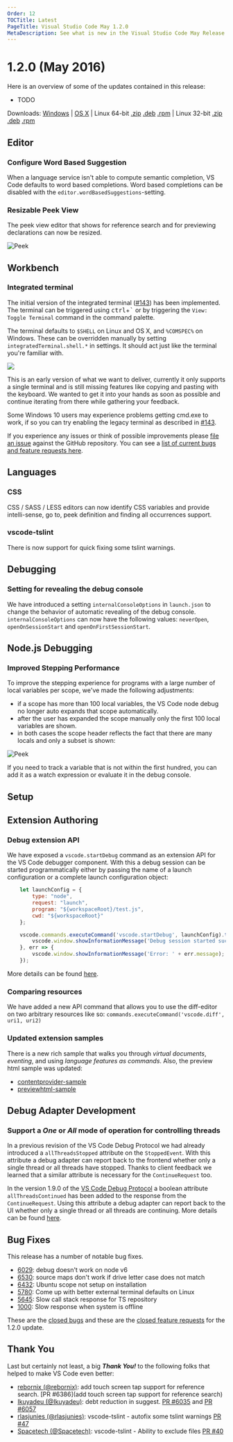 ```yaml
---
Order: 12
TOCTitle: Latest
PageTitle: Visual Studio Code May 1.2.0
MetaDescription: See what is new in the Visual Studio Code May Release (1.2.0)
---
```


# 1.2.0 (May 2016)

Here is an overview of some of the updates contained in this release:

* TODO

Downloads: [Windows](https://az764295.vo.msecnd.net/stable/c212f0908f3d29933317bbc3233568fbca7944b1/VSCodeSetup-stable.exe) |
[OS X](https://az764295.vo.msecnd.net/stable/c212f0908f3d29933317bbc3233568fbca7944b1/VSCode-darwin-stable.zip) | Linux 64-bit [.zip](https://az764295.vo.msecnd.net/stable/c212f0908f3d29933317bbc3233568fbca7944b1/VSCode-linux-x64-stable.zip) [.deb](https://az764295.vo.msecnd.net/stable/c212f0908f3d29933317bbc3233568fbca7944b1/vscode-amd64.deb) [.rpm](https://az764295.vo.msecnd.net/stable/c212f0908f3d29933317bbc3233568fbca7944b1/vscode-x86_64.rpm) | Linux 32-bit [.zip](https://az764295.vo.msecnd.net/stable/c212f0908f3d29933317bbc3233568fbca7944b1/VSCode-linux-ia32-stable.zip) [.deb](https://az764295.vo.msecnd.net/stable/c212f0908f3d29933317bbc3233568fbca7944b1/vscode-i386.deb) [.rpm](https://az764295.vo.msecnd.net/stable/c212f0908f3d29933317bbc3233568fbca7944b1/vscode-i386.rpm)

## Editor

### Configure Word Based Suggestion

When a language service isn't able to compute semantic completion, VS Code defaults to word based completions. Word based completions can be disabled with the `editor.wordBasedSuggestions`-setting.

### Resizable Peek View

The peek view editor that shows for reference search and for previewing declarations can now be resized.

![Peek](images/May/peek.gif)

## Workbench

### Integrated terminal

The initial version of the integrated terminal ([#143](https://github.com/Microsoft/vscode/issues/143)) has been implemented. The terminal can be triggered using <kbd>ctrl</kbd>+<kbd>&#96;</kbd> or by triggering the `View: Toggle Terminal` command in the command palette.

The terminal defaults to `$SHELL` on Linux and OS X, and `%COMSPEC%` on Windows. These can be overridden manually by setting `integratedTerminal.shell.*` in settings. It should act just like the terminal you're familiar with.

![](images/May/integrated-terminal.png)

This is an early version of what we want to deliver, currently it only supports a single terminal and is still missing features like copying and pasting with the keyboard. We wanted to get it into your hands as soon as possible and continue iterating from there while gathering your feedback.

Some Windows 10 users may experience problems getting cmd.exe to work, if so you can try enabling the legacy terminal as described in [#143](https://github.com/Microsoft/vscode/issues/143#issuecomment-221054202). 

If you experience any issues or think of possible improvements please [file an issue](https://github.com/Microsoft/vscode/issues/new) against the GitHub repository. You can see a [list of current bugs and feature requests here](https://github.com/Microsoft/vscode/issues?q=is%3Aopen+is%3Aissue+label%3Aintegrated-terminal).

## Languages

### CSS

CSS / SASS / LESS editors can now identify CSS variables and provide intelli-sense, go to, peek definition and finding all occurrences support.

### vscode-tslint

There is now support for quick fixing some tslint warnings.

## Debugging

### Setting for revealing the debug console
We have introduced a setting `internalConsoleOptions` in `launch.json` to change the behavior of automatic revealing of the debug console.
`internalConsoleOptions` can now have the following values: `neverOpen`, `openOnSessionStart` and `openOnFirstSessionStart`.

## Node.js Debugging

### Improved Stepping Performance

To improve the stepping experience for programs with a large number of local variables per scope,
we've made the following adjustments:

* if a scope has more than 100 local variables, the VS Code node debug no longer auto expands that scope automatically.
* after the user has expanded the scope manually only the first 100 local variables are shown.
* in both cases the scope header reflects the fact that there are many locals and only a subset is shown:

![Peek](images/May/many-locals.png)

If you need to track a variable that is not within the first hundred, you can add it as a watch expression or evaluate it in the debug console.

## Setup

## Extension Authoring

### Debug extension API

We have exposed a `vscode.startDebug` command as an extension API for the VS Code debugger component. With this a debug session can be started programmatically either by passing the name of a launch configuration or a complete launch configuration object:

```js
	let launchConfig = {
		type: "node",
		request: "launch",
		program: "${workspaceRoot}/test.js",
		cwd: "${workspaceRoot}"
	};

	vscode.commands.executeCommand('vscode.startDebug', launchConfig).then(() => {
		vscode.window.showInformationMessage('Debug session started successfully');
	}, err => {
		vscode.window.showInformationMessage('Error: ' + err.message);
	});
```
More details can be found [here](https://github.com/microsoft/vscode/issues/4615).


### Comparing resources

We have added a new API command that allows you to use the diff-editor on two arbitrary resources like so: `commands.executeCommand('vscode.diff', uri1, uri2)`

### Updated extension samples

There is a new rich sample that walks you through _virtual documents_, _eventing_, and using _language features as commands_. Also, the preview html sample was updated:

* [contentprovider-sample](https://github.com/Microsoft/vscode-extension-samples/tree/master/contentprovider-sample)
* [previewhtml-sample](https://github.com/Microsoft/vscode-extension-samples/tree/master/previewhtml-sample)

## Debug Adapter Development

### Support a _One_ or _All_ mode of operation for controlling threads

In a previous revision of the VS Code Debug Protocol we had already introduced a `allThreadsStopped` attribute on the `StoppedEvent`.
With this attribute a debug adapter can report back to the frontend whether only a single thread or all threads have stopped.
Thanks to client feedback we learned that a similar attribute is necessary for the `ContinueRequest` too.

In the version 1.9.0 of the [VS Code Debug Protocol](https://github.com/Microsoft/vscode-debugadapter-node) a boolean attribute `allThreadsContinued` has been added to the response from the `ContinueRequest`.
Using this attribute a debug adapter can report back to the UI whether only a single thread or all threads are continuing.
More details can be found [here](https://github.com/Microsoft/vscode/issues/6400).

## Bug Fixes

This release has a number of notable bug fixes.

* [6029](https://github.com/Microsoft/vscode/issues/6029): debug doesn't work on node v6
* [6530](https://github.com/Microsoft/vscode/issues/6530): source maps don't work if drive letter case does not match
* [6432](https://github.com/Microsoft/vscode/issues/6432): Ubuntu scope not setup on installation
* [5780](https://github.com/Microsoft/vscode/issues/5780): Come up with better external terminal defaults on Linux
* [5645](https://github.com/Microsoft/vscode/issues/5645): Slow call stack response for TS repository
* [1000](https://github.com/Microsoft/vscode/issues/1000): Slow response when system is offline

These are the [closed bugs](https://github.com/Microsoft/vscode/issues?q=is%3Aissue+label%3Abug+milestone%3A%22May+2016%22+is%3Aclosed) and these are the [closed feature requests](https://github.com/Microsoft/vscode/issues?q=is%3Aissue+milestone%3A%22May+2016%22+is%3Aclosed+label%3Afeature-request) for the 1.2.0 update.

## Thank You

Last but certainly not least, a big *__Thank You!__* to the following folks that helped to make VS Code even better:


* [rebornix (@rebornix)](https://github.com/rebornix): add touch screen tap support for reference search. [PR #6386](add touch screen tap support for reference search)
* [Ikuyadeu (@Ikuyadeu)](https://github.com/Ikuyadeu): debt reduction in suggest. [PR #6035](https://github.com/Microsoft/vscode/pull/6035) and [PR #6057](https://github.com/Microsoft/vscode/pull/6057)
* [rlasjunies (@rlasjunies)](https://github.com/rlasjunies): vscode-tslint - autofix some tslint warnings [PR #47](https://github.com/Microsoft/vscode-tslint/pull/47)
* [Spacetech (@Spacetech)](https://github.com/Spacetech): vscode-tslint - Ability to exclude files [PR #40](https://github.com/Microsoft/vscode-tslint/pull/40)

